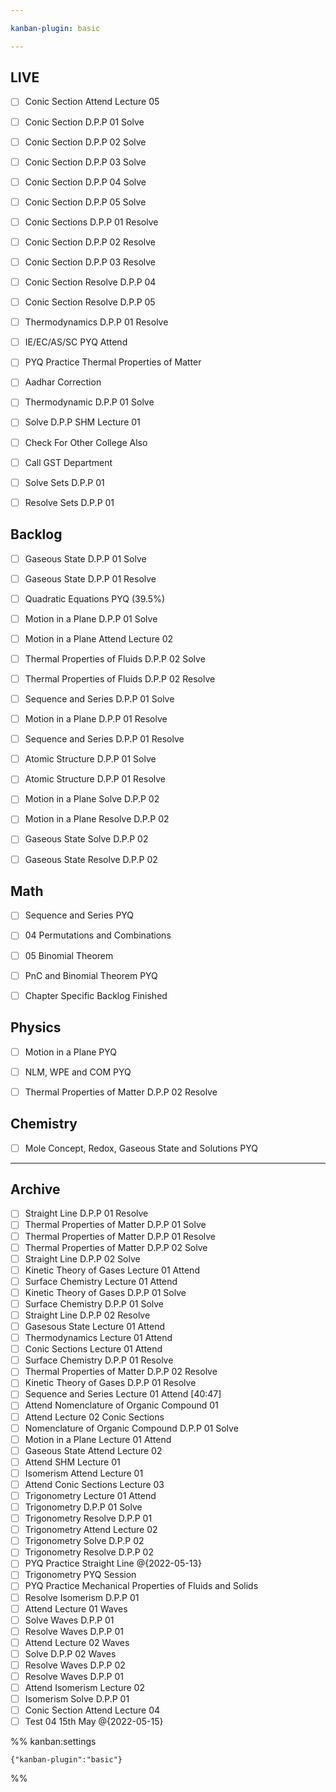 ```yaml
---

kanban-plugin: basic

---
```





## LIVE

- [ ] Conic Section Attend Lecture 05
- [ ] Conic Section D.P.P 01 Solve
- [ ] Conic Section D.P.P 02 Solve
- [ ] Conic Section D.P.P 03 Solve
- [ ] Conic Section D.P.P 04 Solve
- [ ] Conic Section D.P.P 05 Solve
- [ ] Conic Sections D.P.P 01 Resolve
- [ ] Conic Section D.P.P 02 Resolve
- [ ] Conic Section D.P.P 03 Resolve
- [ ] Conic Section Resolve D.P.P 04
- [ ] Conic Section Resolve D.P.P 05
- [ ] Thermodynamics D.P.P 01 Resolve
- [ ] IE/EC/AS/SC PYQ Attend
- [ ] PYQ Practice Thermal Properties of Matter
- [ ] Aadhar Correction
- [ ] Thermodynamic D.P.P 01 Solve
- [ ] Solve D.P.P SHM Lecture 01
- [ ] Check For Other College Also
- [ ] Call GST Department
- [ ] Solve Sets D.P.P 01
- [ ] Resolve Sets D.P.P 01


## Backlog

- [ ] Gaseous State D.P.P 01 Solve
- [ ] Gaseous State D.P.P 01 Resolve
- [ ] Quadratic Equations PYQ (39.5%)
- [ ] Motion in a Plane D.P.P 01 Solve
- [ ] Motion in a Plane Attend Lecture 02
- [ ] Thermal Properties of Fluids D.P.P 02 Solve
- [ ] Thermal Properties of Fluids D.P.P 02 Resolve
- [ ] Sequence and Series D.P.P 01 Solve
- [ ] Motion in a Plane D.P.P 01 Resolve
- [ ] Sequence and Series D.P.P 01 Resolve
- [ ] Atomic Structure D.P.P 01 Solve
- [ ] Atomic Structure D.P.P 01 Resolve
- [ ] Motion in a Plane Solve D.P.P 02
- [ ] Motion in a Plane Resolve D.P.P 02
- [ ] Gaseous State Solve D.P.P 02
- [ ] Gaseous State Resolve D.P.P 02


## Math

- [ ] Sequence and Series PYQ
- [ ] 04 Permutations and Combinations
- [ ] 05 Binomial Theorem
- [ ] PnC and Binomial Theorem PYQ
- [ ] Chapter Specific Backlog Finished


## Physics

- [ ] Motion in a Plane PYQ
- [ ] NLM, WPE and COM PYQ
- [ ] Thermal Properties of Matter D.P.P 02 Resolve


## Chemistry

- [ ] Mole Concept, Redox, Gaseous State and Solutions PYQ


***

## Archive

- [ ] Straight Line D.P.P 01 Resolve
- [ ] Thermal Properties of Matter D.P.P 01 Solve
- [ ] Thermal Properties of Matter D.P.P 01 Resolve
- [ ] Thermal Properties of Matter D.P.P 02 Solve
- [ ] Straight Line D.P.P 02 Solve
- [ ] Kinetic Theory of Gases Lecture 01 Attend
- [ ] Surface Chemistry Lecture 01 Attend
- [ ] Kinetic Theory of Gases D.P.P 01 Solve
- [ ] Surface Chemistry D.P.P 01 Solve
- [ ] Straight Line D.P.P 02 Resolve
- [ ] Gasesous State Lecture 01 Attend
- [ ] Thermodynamics Lecture 01 Attend
- [ ] Conic Sections Lecture 01 Attend
- [ ] Surface Chemistry D.P.P 01 Resolve
- [ ] Thermal Properties of Matter D.P.P 02 Resolve
- [ ] Kinetic Theory of Gases D.P.P 01 Resolve
- [ ] Sequence and Series Lecture 01 Attend [40:47]
- [ ] Attend Nomenclature of Organic Compound 01
- [ ] Attend Lecture 02 Conic Sections
- [ ] Nomenclature of Organic Compound D.P.P 01 Solve
- [ ] Motion in a Plane Lecture 01 Attend
- [ ] Gaseous State Attend Lecture 02
- [ ] Attend SHM Lecture 01
- [ ] Isomerism Attend Lecture 01
- [ ] Attend Conic Sections Lecture 03
- [ ] Trigonometry Lecture 01 Attend
- [ ] Trigonometry D.P.P 01 Solve
- [ ] Trigonometry Resolve D.P.P 01
- [ ] Trigonometry Attend Lecture 02
- [ ] Trigonometry Solve D.P.P 02
- [ ] Trigonometry Resolve D.P.P 02
- [ ] PYQ Practice Straight Line @{2022-05-13}
- [ ] Trigonometry PYQ Session
- [ ] PYQ Practice Mechanical Properties of Fluids and Solids
- [ ] Resolve Isomerism D.P.P 01
- [ ] Attend Lecture 01 Waves
- [ ] Solve Waves D.P.P 01
- [ ] Resolve Waves D.P.P 01
- [ ] Attend Lecture 02 Waves
- [ ] Solve D.P.P 02 Waves
- [ ] Resolve Waves D.P.P 02
- [ ] Resolve Waves D.P.P 01
- [ ] Attend Isomerism Lecture 02
- [ ] Isomerism Solve D.P.P 01
- [ ] Conic Section Attend Lecture 04
- [ ] Test 04 15th May @{2022-05-15}

%% kanban:settings
```
{"kanban-plugin":"basic"}
```
%%